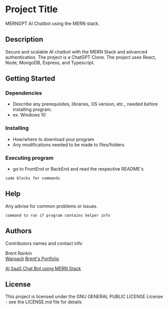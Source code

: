 # Project Title

MERNGPT AI Chatbot using the MERN stack.

## Description

Secure and scalable AI chatbot with the MERN Stack and advanced authentication.
The project is a ChatGPT Clone. The project uses React, Node, MongoDB, Express, and Typescript.

## Getting Started

### Dependencies

- Describe any prerequisites, libraries, OS version, etc., needed before installing program.
- ex. Windows 10

### Installing

- How/where to download your program
- Any modifications needed to be made to files/folders

### Executing program

- go to FrontEnd or BackEnd and read the respective README's

```
code blocks for commands
```

## Help

Any advise for common problems or issues.

```
command to run if program contains helper info
```

## Authors

Contributors names and contact info

Brent Rankin  
[Waroach](https://github.com/Waroach)
[Brent's Portfolio](https://brent-rankin.vercel.app)

[AI SaaS Chat Bot using MERN Stack](https://www.youtube.com/watch?v=wrHTcjSZQ1Y&t=5874s&ab_channel=freeCodeCamp.org)

## License

This project is licensed under the GNU GENERAL PUBLIC LICENSE License - see the LICENSE.md file for details
